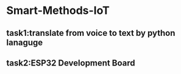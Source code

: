 # Smart-Methods-IoT
task1:translate from voice to text by python lanaguge
-----------------------------------------
task2:ESP32 Development Board
---------------------------------------
